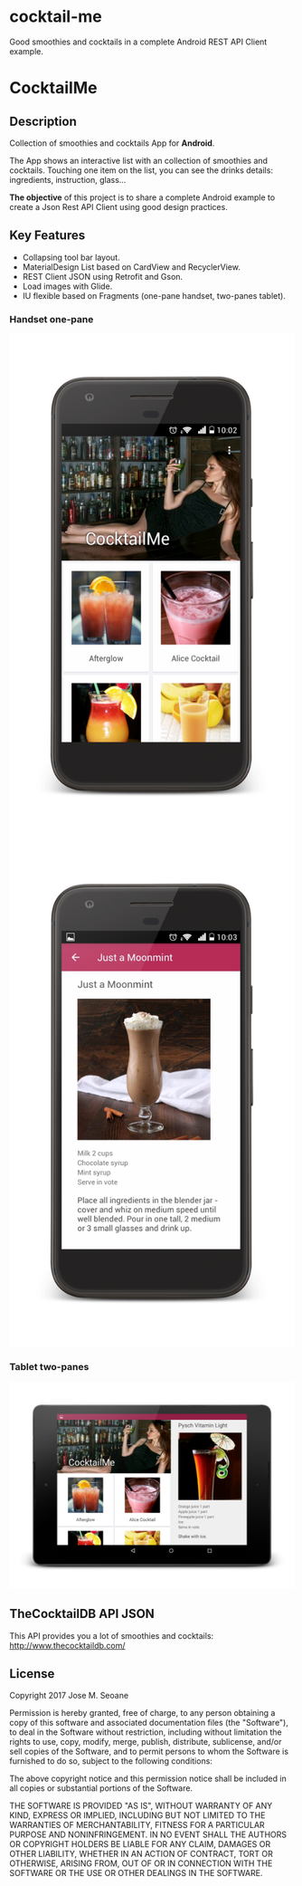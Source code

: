 # cocktail-me
Good smoothies and cocktails in a complete Android REST API Client example.
# CocktailMe

## Description
Collection of smoothies and cocktails App for **Android**.

The App shows an interactive list with an collection of smoothies and cocktails. 
Touching one item on the list, you can see the drinks details: ingredients, instruction, glass...

**The objective** of this project is to share a complete Android example to create a Json Rest API Client using good design practices.

## Key Features
- Collapsing tool bar layout.
- MaterialDesign List based on CardView and RecyclerView. 
- REST Client JSON using Retrofit and Gson.
- Load images with Glide.
- IU flexible based on Fragments (one-pane handset, two-panes tablet).

### Handset one-pane
![handset parent](https://github.com/txemasv/cocktail-me/blob/master/screenshot/handset01.png)
![hadset child](https://github.com/txemasv/cocktail-me/blob/master/screenshot/handset02.png)

### Tablet two-panes
![tablet](https://github.com/txemasv/cocktail-me/blob/master/screenshot/tablet.png)

## TheCocktailDB API JSON
This API provides you a lot of smoothies and cocktails: http://www.thecocktaildb.com/

## License
Copyright 2017 Jose M. Seoane

Permission is hereby granted, free of charge, to any person obtaining a copy of this software and associated documentation files (the "Software"), to deal in the Software without restriction, including without limitation the rights to use, copy, modify, merge, publish, distribute, sublicense, and/or sell copies of the Software, and to permit persons to whom the Software is furnished to do so, subject to the following conditions:

The above copyright notice and this permission notice shall be included in all copies or substantial portions of the Software.

THE SOFTWARE IS PROVIDED "AS IS", WITHOUT WARRANTY OF ANY KIND, EXPRESS OR IMPLIED, INCLUDING BUT NOT LIMITED TO THE WARRANTIES OF MERCHANTABILITY, FITNESS FOR A PARTICULAR PURPOSE AND NONINFRINGEMENT. IN NO EVENT SHALL THE AUTHORS OR COPYRIGHT HOLDERS BE LIABLE FOR ANY CLAIM, DAMAGES OR OTHER LIABILITY, WHETHER IN AN ACTION OF CONTRACT, TORT OR OTHERWISE, ARISING FROM, OUT OF OR IN CONNECTION WITH THE SOFTWARE OR THE USE OR OTHER DEALINGS IN THE SOFTWARE.
